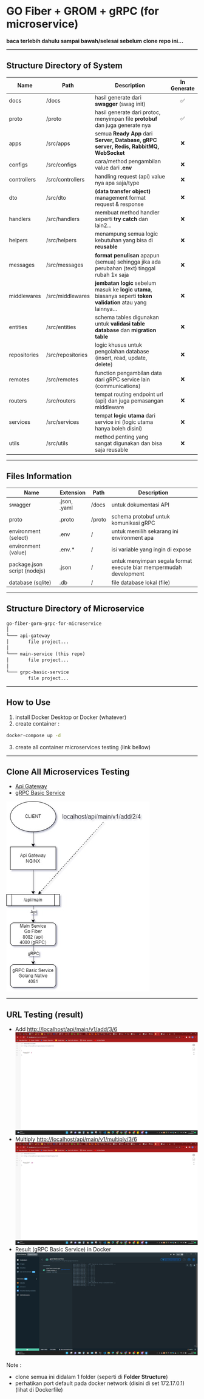 # GO Fiber + GROM + gRPC (for microservice)

**baca terlebih dahulu sampai bawah/selesai sebelum clone repo ini...**

---

## Structure Directory of System

| Name         | Path              | Description                                                                                                     | In Generate |
|--------------|-------------------|-----------------------------------------------------------------------------------------------------------------|:-----------:|
| docs         | /docs             | hasil generate dari **swagger** (swag init)                                                                     |      ✅      |
| proto        | /proto            | hasil generate dari protoc, menyimpan file **protobuf** dan juga generate nya                                   |      ✅      |
| apps         | /src/apps         | semua **Ready App** dari **Server, Database, gRPC server, Redis, RabbitMQ, WebSocket**                          |      ❌      |
| configs      | /src/configs      | cara/method pengambilan value dari **.env**                                                                     |      ❌      |
| controllers  | /src/controllers  | handling request (api) value nya apa saja/type                                                                  |      ❌      |
| dto          | /src/dto          | **(data transfer object)** management format request & response                                                 |      ❌      |
| handlers     | /src/handlers     | membuat method handler seperti **try catch** dan lain2...                                                       |      ❌      |
| helpers      | /src/helpers      | menampung semua logic kebutuhan yang bisa di **reusable**                                                       |      ❌      |
| messages     | /src/messages     | **format penulisan** apapun (semua) sehingga jika ada perubahan (text) tinggal rubah 1x saja                    |      ❌      |
| middlewares  | /src/middlewares  | **jembatan logic** sebelum masuk ke **logic utama**, biasanya seperti **token validation** atau yang lainnya... |      ❌      |
| entities     | /src/entities     | schema tables digunakan untuk **validasi table database** dan **migration table**                               |      ❌      |
| repositories | /src/repositories | logic khusus untuk pengolahan database (insert, read, update, delete)                                           |      ❌      |
| remotes      | /src/remotes      | function pengambilan data dari gRPC service lain (communications)                                               |      ❌      |
| routers      | /src/routers      | tempat routing endpoint url (api) dan juga pemasangan middleware                                                |      ❌      |
| services     | /src/services     | tempat **logic utama** dari service ini (logic utama hanya boleh disini)                                        |      ❌      |
| utils        | /src/utils        | method penting yang sangat digunakan dan bisa saja reusable                                                     |      ❌      |

---

## Files Information

| Name                         | Extension    | Path   | Description                                                        |
|------------------------------|--------------|--------|--------------------------------------------------------------------|
| swagger                      | .json, .yaml | /docs  | untuk dokumentasi API                                              |
| proto                        | .proto       | /proto | schema protobuf untuk komunikasi gRPC                              |
| environment (select)         | .env         | /      | untuk memilih sekarang ini environment apa                         |
| environment (value)          | .env.*       | /      | isi variable yang ingin di expose                                  |
| package.json script (nodejs) | .json        | /      | untuk menyimpan segala format execute biar mempermudah development |
| database (sqlite)            | .db          | /      | file database lokal (file)                                         |

---

## Structure Directory of Microservice

```
go-fiber-gorm-grpc-for-microservice
│
└─── api-gateway
│       file project...
│
└─── main-service (this repo)
│       file project...
│
└─── grpc-basic-service
        file project...
```

---

## How to Use

1. install Docker Desktop or Docker (whatever)
2. create container :
```bash
docker-compose up -d
```
3. create all container microservices testing (link bellow)

---

## Clone All Microservices Testing

- [Api Gateway](https://github.com/jefripunza/nginx-load-balance-microservice.git)
- [gRPC Basic Service](https://github.com/jefripunza/example-grpc-basic-service.git)

![Schemas Routing (diagram)](git_assets/schema.jpg)

---

## URL Testing (result)

- Add [http://localhost/api/main/v1/add/3/6](http://localhost/api/main/v1/add/3/6)
  ![Operation Add](git_assets/operation-add.png)
- Multiply [http://localhost/api/main/v1/multiply/3/6](http://localhost/api/main/v1/multiply/3/6)
  ![Operation Multiply](git_assets/operation-multiply.png)
- Result (gRPC Basic Service) in Docker
  ![Docker Result](git_assets/docker-result.png)

Note :
- clone semua ini didalam 1 folder (seperti di **Folder Structure**)
- perhatikan port default pada docker network (disini di set 172.17.0.1) (lihat di Dockerfile)
